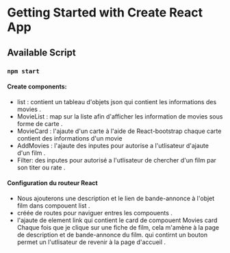 # Getting Started with Create React App
## Available Script
### `npm start`
#### Create components:
- list : contient un tableau  d'objets json qui contient les informations des movies . 
- MovieList : map sur la liste afin d'afficher les information de movies sous forme de carte .
- MovieCard : l'ajaute d'un carte à l'aide de React-bootstrap chaque carte contient des informations d'un movie
- AddMovies : l'ajaute des inputes pour autorise a l'utlisateur d'ajaute d'un film .
- Filter: des inputes pour autorisé a l'utlisateur de chercher d'un film par son  titer ou rate .
#### Configuration du routeur React
- Nous ajouterons une description et le lien de bande-annonce à l'objet film dans compouent list .
- créée de routes pour naviguer entres les compouents .
- l'ajaute de element link  qui contient le card de compouent  Movies card  Chaque fois que je clique sur une fiche de film, cela m'amène à la page de description et de bande-annonce du film. qui contirnt un bouton permet un l'utlisateur de revenir à la page d'accueil . 
